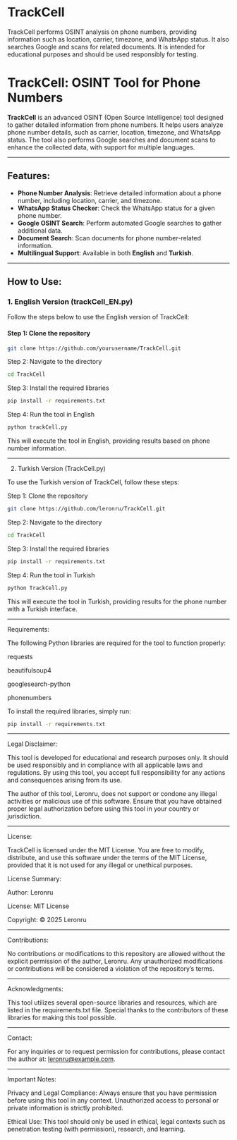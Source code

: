 # TrackCell
TrackCell performs OSINT analysis on phone numbers, providing information such as location, carrier, timezone, and WhatsApp status. It also searches Google and scans for related documents. It is intended for educational purposes and should be used responsibly for testing.


# TrackCell: OSINT Tool for Phone Numbers

**TrackCell** is an advanced OSINT (Open Source Intelligence) tool designed to gather detailed information from phone numbers. It helps users analyze phone number details, such as carrier, location, timezone, and WhatsApp status. The tool also performs Google searches and document scans to enhance the collected data, with support for multiple languages.

---

## Features:
- **Phone Number Analysis**: Retrieve detailed information about a phone number, including location, carrier, and timezone.
- **WhatsApp Status Checker**: Check the WhatsApp status for a given phone number.
- **Google OSINT Search**: Perform automated Google searches to gather additional data.
- **Document Search**: Scan documents for phone number-related information.
- **Multilingual Support**: Available in both **English** and **Turkish**.

---

## How to Use:

### 1. **English Version (trackCell_EN.py)**

Follow the steps below to use the English version of TrackCell:

#### Step 1: Clone the repository
```bash
git clone https://github.com/yourusername/TrackCell.git
``` 
Step 2: Navigate to the directory
```bash 
cd TrackCell
```
Step 3: Install the required libraries
```bash 
pip install -r requirements.txt
```
Step 4: Run the tool in English
```bash
python trackCell.py
```
This will execute the tool in English, providing results based on phone number information.


---

2. Turkish Version (TrackCell.py)

To use the Turkish version of TrackCell, follow these steps:

Step 1: Clone the repository
```bash
git clone https://github.com/leronru/TrackCell.git
```
Step 2: Navigate to the directory
```bash 
cd TrackCell
```
Step 3: Install the required libraries
```bash
pip install -r requirements.txt
```
Step 4: Run the tool in Turkish
```bash
python TrackCell.py
```
This will execute the tool in Turkish, providing results for the phone number with a Turkish interface.


---

Requirements:

The following Python libraries are required for the tool to function properly:

requests

beautifulsoup4

googlesearch-python

phonenumbers


To install the required libraries, simply run:
```bash 
pip install -r requirements.txt
```

---

Legal Disclaimer:

This tool is developed for educational and research purposes only. It should be used responsibly and in compliance with all applicable laws and regulations. By using this tool, you accept full responsibility for any actions and consequences arising from its use.

The author of this tool, Leronru, does not support or condone any illegal activities or malicious use of this software. Ensure that you have obtained proper legal authorization before using this tool in your country or jurisdiction.


---

License:

TrackCell is licensed under the MIT License. You are free to modify, distribute, and use this software under the terms of the MIT License, provided that it is not used for any illegal or unethical purposes.

License Summary:

Author: Leronru

License: MIT License

Copyright: © 2025 Leronru



---

Contributions:

No contributions or modifications to this repository are allowed without the explicit permission of the author, Leronru. Any unauthorized modifications or contributions will be considered a violation of the repository’s terms.


---

Acknowledgments:

This tool utilizes several open-source libraries and resources, which are listed in the requirements.txt file. Special thanks to the contributors of these libraries for making this tool possible.


---

Contact:

For any inquiries or to request permission for contributions, please contact the author at: leronru@example.com.


---

Important Notes:

Privacy and Legal Compliance: Always ensure that you have permission before using this tool in any context. Unauthorized access to personal or private information is strictly prohibited.

Ethical Use: This tool should only be used in ethical, legal contexts such as penetration testing (with permission), research, and learning.
